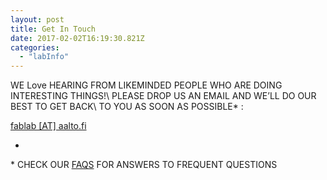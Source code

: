 ```yaml
---
layout: post
title: Get In Touch
date: 2017-02-02T16:19:30.821Z
categories:
  - "labInfo"
---
```


WE Love HEARING FROM LIKEMINDED PEOPLE WHO ARE DOING INTERESTING THINGS!\\
PLEASE DROP US AN EMAIL AND WE’LL DO OUR BEST TO GET BACK\\
TO YOU AS SOON AS POSSIBLE* :


<div class="info--contact-times">
  <a href="mailto:fablab@aalto.fi">fablab [AT] aalto.fi</a>
</div>

-

\* CHECK OUR [FAQS](#faqs) FOR ANSWERS TO FREQUENT QUESTIONS

